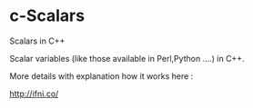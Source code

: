 # c-Scalars
Scalars in C++

Scalar variables (like those available in Perl,Python ....) in C++.

More details with explanation how it works here :

http://ifni.co/
